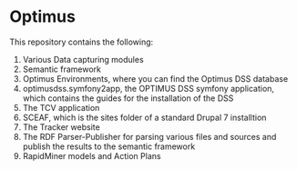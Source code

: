 Optimus
=======

This repository contains the following: 

1.	Various Data capturing modules
2.	Semantic framework
3.	Optimus Environments, where you can find the Optimus DSS database
4.	optimusdss.symfony2app, the OPTIMUS DSS symfony application, which contains the guides for the installation of the DSS 
5.	The TCV application
6.	SCEAF, which is the sites folder of a standard Drupal 7 installtion
7.	The Tracker website
8.	The RDF Parser-Publisher for parsing various files and sources and publish the results to the semantic framework
9.	RapidMiner models and Action Plans